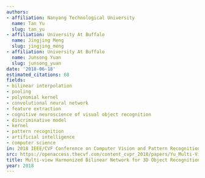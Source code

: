 ```yaml
---
authors:
- affiliation: Nanyang Technological University
  name: Tan Yu
  slug: tan_yu
- affiliation: University At Buffalo
  name: Jingjing Meng
  slug: jingjing_meng
- affiliation: University At Buffalo
  name: Junsong Yuan
  slug: junsong_yuan
date: '2018-06-18'
estimated_citations: 68
fields:
- bilinear interpolation
- pooling
- polynomial kernel
- convolutional neural network
- feature extraction
- cognitive neuroscience of visual object recognition
- discriminative model
- kernel
- pattern recognition
- artificial intelligence
- computer science
in: 2018 IEEE/CVF Conference on Computer Vision and Pattern Recognition
src: https://openaccess.thecvf.com/content_cvpr_2018/papers/Yu_Multi-View_Harmonized_Bilinear_CVPR_2018_paper.pdf
title: Multi-view Harmonized Bilinear Network for 3D Object Recognition
year: 2018
---
```

